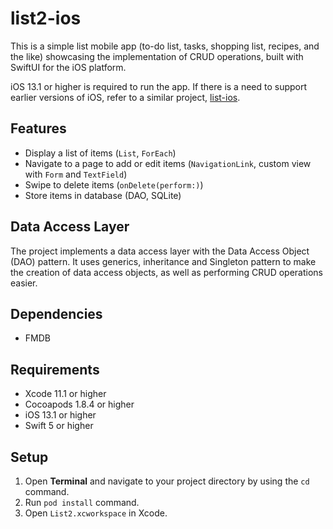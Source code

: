 # list2-ios
This is a simple list mobile app (to-do list, tasks, shopping list, recipes, and the like) showcasing the implementation of CRUD operations, built with SwiftUI for the iOS platform.

iOS 13.1 or higher is required to run the app. If there is a need to support earlier versions of iOS, refer to a similar project, [list-ios](https://github.com/cyliong/list-ios).

## Features
- Display a list of items (`List`, `ForEach`)
- Navigate to a page to add or edit items (`NavigationLink`, custom view with `Form` and `TextField`)
- Swipe to delete items (`onDelete(perform:)`)
- Store items in database (DAO, SQLite)

## Data Access Layer
The project implements a data access layer with the Data Access Object (DAO) pattern. 
It uses generics, inheritance and Singleton pattern to make the creation of data access objects, as well as performing CRUD operations easier.

## Dependencies
- FMDB

## Requirements
- Xcode 11.1 or higher
- Cocoapods 1.8.4 or higher
- iOS 13.1 or higher
- Swift 5 or higher

## Setup
1. Open **Terminal** and navigate to your project directory by using the `cd` command.
2. Run `pod install` command.
3. Open `List2.xcworkspace` in Xcode.
